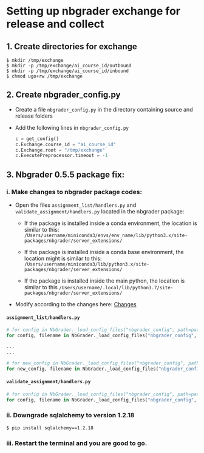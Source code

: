 # Setting up nbgrader exchange for release and collect

## 1. Create directories for exchange

```console
$ mkdir /tmp/exchange
$ mkdir -p /tmp/exchange/ai_course_id/outbound
$ mkdir -p /tmp/exchange/ai_course_id/inbound
$ chmod ugo+rw /tmp/exchange
```

## 2. Create nbgrader_config.py 

- Create a file `nbgrader_config.py` in the directory containing source and release folders

- Add the following lines in `nbgrader_config.py`

  ```python
  c = get_config()
  c.Exchange.course_id = "ai_course_id"
  c.Exchange.root = "/tmp/exchange"
  c.ExecutePreprocessor.timeout = -1
  ```

## 3. Nbgrader 0.5.5 package fix:

### i. Make changes to nbgrader package codes:

- Open the files `assignment_list/handlers.py` and `validate_assignment/handlers.py` 
located in the nbgrader package: 

  - If the package is installed inside a conda environment, the location  is similar to this:
  `/Users/username/miniconda3/envs/env_name/lib/python3.x/site-packages/nbgrader/server_extensions/`

  - If the package is installed inside a conda base environment, the location might is similar to this:
  `/Users/username/miniconda3/lib/python3.x/site-packages/nbgrader/server_extensions/`

  - If the package is installed inside the main python, the location is similar to this
  `/Users/username/.local/lib/python3.7/site-packages/nbgrader/server_extensions/`

- Modify according to the changes here: [Changes](https://github.com/jupyter/nbgrader/pull/1239/commits/0ee032fdf40354a264855e80722a164eb0309770)

#### `assignment_list/handlers.py`

```python
# for config in NbGrader._load_config_files("nbgrader_config", path=paths, log=self.log):
for config, filename in NbGrader._load_config_files("nbgrader_config", path=paths, log=self.log):

...
...

# for new_config in NbGrader._load_config_files("nbgrader_config", path=[os.getcwd()], log=self.log):
for new_config, filename in NbGrader._load_config_files("nbgrader_config", path=[os.getcwd()], log=self.log):
```

#### `validate_assignment/handlers.py`


```python
# for config in NbGrader._load_config_files("nbgrader_config", path=paths, log=self.log):
for config, filename in NbGrader._load_config_files("nbgrader_config", path=paths, log=self.log):
```


### ii. Downgrade sqlalchemy to version 1.2.18

```console
$ pip install sqlalchemy==1.2.18
```

### iii. Restart the terminal and you are good to go.

